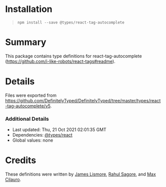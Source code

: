 # Installation
> `npm install --save @types/react-tag-autocomplete`

# Summary
This package contains type definitions for react-tag-autocomplete (https://github.com/i-like-robots/react-tags#readme).

# Details
Files were exported from https://github.com/DefinitelyTyped/DefinitelyTyped/tree/master/types/react-tag-autocomplete/v5.

### Additional Details
 * Last updated: Thu, 21 Oct 2021 02:01:35 GMT
 * Dependencies: [@types/react](https://npmjs.com/package/@types/react)
 * Global values: none

# Credits
These definitions were written by [James Lismore](https://github.com/jlismore), [Rahul Sagore](https://github.com/Rahul-Sagore), and [Max Cilauro](https://github.com/MaxCilauro).
